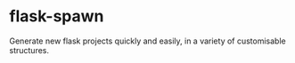 # flask-spawn
Generate new flask projects quickly and easily, in a variety of customisable structures. 
